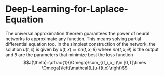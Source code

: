 # Deep-Learning-for-Laplace-Equation
The universal approximation theorem guarantees the power of neural networks to approximate any function. This means solving partial differential equation too. 
In the simplest construction of the network, the solution $u(t,x)$ is given by $u(t,x)\simeq nn(t,x;\theta)$ where $nn(t,x;\theta)$ is the output and $\theta$ are the parameters that minimize best the loss function $$J(\theta)=\dfrac{1}{\Omega}\sum_{(t_i,x_i)\in [0,T]\times \Omega}\left(\mathcal{L}u-f(t,x)\right)$$
